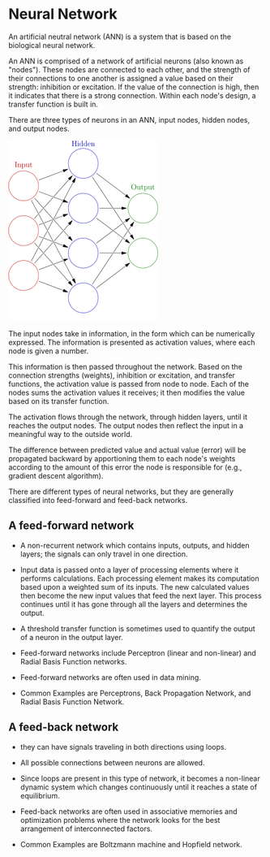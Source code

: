 # Neural Network

An artificial neutral network (ANN) is a system that is based on the biological neural network.

An ANN is comprised of a network of artificial neurons (also known as "nodes"). These nodes are connected to each other, and the strength of their connections to one another is assigned a value based on their strength: inhibition or excitation. If the value of the connection is high, then it indicates that there is a strong connection.
Within each node's design, a transfer function is built in.

There are three types of neurons in an ANN, input nodes, hidden nodes, and output nodes.

![](nn1.png)

The input nodes take in information, in the form which can be numerically expressed. The information is presented as activation values, where each node is given a number.

This information is then passed throughout the network. Based on the connection strengths (weights), inhibition or excitation, and transfer functions, the activation value is passed from node to node. Each of the nodes sums the activation values it receives; it then modifies the value based on its transfer function.

The activation flows through the network, through hidden layers, until it reaches the output nodes. The output nodes then reflect the input in a meaningful way to the outside world.

The difference between predicted value and actual value (error) will be propagated backward by apportioning them to each node's weights according to the amount of this error the node is responsible for (e.g., gradient descent algorithm).

There are different types of neural networks, but they are generally classified into feed-forward and feed-back networks.

## A feed-forward network 
- A non-recurrent network which contains inputs, outputs, and hidden layers; the signals can only travel in one direction.

- Input data is passed onto a layer of processing elements where it performs calculations. Each processing element makes its computation based upon a weighted sum of its inputs. The new calculated values then become the new input values that feed the next layer. This process continues until it has gone through all the layers and determines the output.

- A threshold transfer function is sometimes used to quantify the output of a neuron in the output layer.

- Feed-forward networks include Perceptron (linear and non-linear) and Radial Basis Function networks.

- Feed-forward networks are often used in data mining.

- Common Examples are Perceptrons, Back Propagation Network, and Radial Basis Function Network.

## A feed-back network
- they can have signals traveling in both directions using loops.

- All possible connections between neurons are allowed.

- Since loops are present in this type of network, it becomes a non-linear dynamic system which changes continuously until it reaches a state of equilibrium.

- Feed-back networks are often used in associative memories and optimization problems where the network looks for the best arrangement of interconnected factors.

- Common Examples are Boltzmann machine and Hopfield network.
